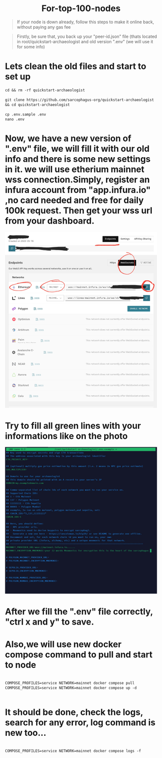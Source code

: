 
<h1 align="center"> For-top-100-nodes</h1>

> If your node is down already, follow this steps to make it online back, without paying any gas fee

> Firstly, be sure that, you back up your "peer-id.json" file (thats located in root/quickstart-archaeologist and old version ".env" (we will use it for some info) 

# Lets clean the old files and start to set up
```console
cd && rm -rf quickstart-archaeologist

git clone https://github.com/sarcophagus-org/quickstart-archaeologist && cd quickstart-archaeologist

cp .env.sample .env
nano .env 
```
# Now, we have a new version of ".env" file, we will fill it with our old info and there is some new settings in it. we will use etherium mainnet wss connection.Simply, register an infura account from "app.infura.io" ,no card needed and free for daily 100k request. Then get your wss url from your dashboard.
![infura dashboad](https://github.com/flechemano/For-top-100-nodes/blob/main/Screenshot_20231101-141044.jpg)

# Try to fill all green lines with your informations like on the photo


![new version .env file](https://github.com/flechemano/For-top-100-nodes/blob/main/Screenshot_20231101-144820.jpg)

# After we fill the ".env" file correctly, "ctrl x and y" to save.

# Also,we will use new docker compose command to pull and start to node

```console

COMPOSE_PROFILES=service NETWORK=mainnet docker compose pull
COMPOSE_PROFILES=service NETWORK=mainnet docker compose up -d


```

# It should be done, check the logs, search for any error, log command is new too...

```console

COMPOSE_PROFILES=service NETWORK=mainnet docker compose logs -f
```



